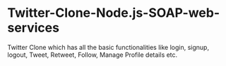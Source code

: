 # Twitter-Clone-Node.js-SOAP-web-services
Twitter Clone which has all the basic functionalities like login, signup, logout, Tweet, Retweet, Follow, Manage Profile details etc. 
